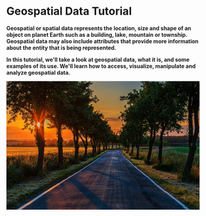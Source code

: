 
# Geospatial Data Tutorial



**Geospatial or spatial data represents the location, size and shape of an object on planet Earth such as a building, lake, mountain or township. Geospatial data may also include attributes that provide more information about the entity that is being represented.**

**In this tutorial, we'll take a look at geospatial data, what it is, and some examples of its use. We'll learn how to access, visualize, manipulate and analyze geospatial data.**

![](Pics/2832379.jpg)
